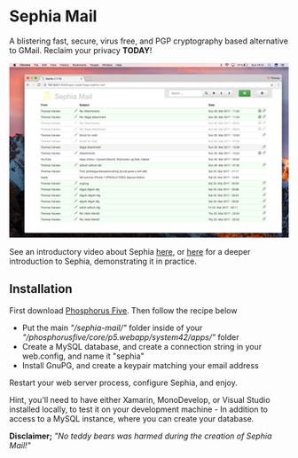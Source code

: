 # Sephia Mail

A blistering fast, secure, virus free, and PGP cryptography based alternative to GMail. Reclaim your 
privacy **TODAY**!

![alt tag](media/screenshot.png)

See an introductory video about Sephia [here](https://www.youtube.com/watch?v=_hRZnQCCKyY), 
or [here](https://www.youtube.com/watch?v=lzRJGU2UrT0) for a deeper introduction to Sephia, demonstrating it in practice.

## Installation

First download [Phosphorus Five](https://github.com/polterguy/phosphorusfive). Then follow the recipe below

* Put the main _"/sephia-mail/"_ folder inside of your _"/phosphorusfive/core/p5.webapp/system42/apps/"_ folder
* Create a MySQL database, and create a connection string in your web.config, and name it "sephia"
* Install GnuPG, and create a keypair matching your email address

Restart your web server process, configure Sephia, and enjoy.

Hint, you'll need to have either Xamarin, MonoDevelop, or Visual Studio installed locally, to test it on your
development machine - In addition to access to a MySQL instance, where you can create your database.

**Disclaimer;** _"No teddy bears was harmed during the creation of Sephia Mail!"_
